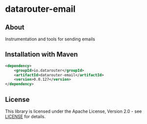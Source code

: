 # datarouter-email
## About
Instrumentation and tools for sending emails

## Installation with Maven

```xml
<dependency>
	<groupId>io.datarouter</groupId>
	<artifactId>datarouter-email</artifactId>
	<version>0.0.127</version>
</dependency>
```

## License

This library is licensed under the Apache License, Version 2.0 - see [LICENSE](../LICENSE) for details.
